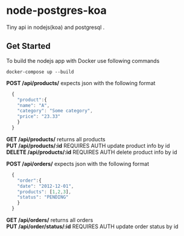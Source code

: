 # node-postgres-koa
Tiny api in nodejs(koa) and postgresql .<br />

## Get Started
To build the nodejs app with Docker use following commands

`docker-compose up --build` <br/>

**POST /api/products/** expects json with the following format
```javascript
  {
    "product":{
    "name": "A",
    "category": "Some category",
    "price": "23.33"
    }
  }
```
**GET /api/products/** returns all products <br />
**PUT /api/products/:id** REQUIRES AUTH update product info by id <br />
**DELETE /api/products/:id** REQUIRES AUTH delete product info by id<br />

**POST /api/orders/** expects json with the following format
```javascript
  {
    "order":{
    "date": "2012-12-01",
    "products": [1,2,3],
    "status": "PENDING"
    }
  }
```
**GET /api/orders/** returns all orders <br />
**PUT /api/order/status/:id** REQUIRES AUTH update order status by id <br />
